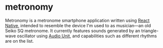 # metronomy

Metronomy is a metronome smartphone application written using
[React Native](https://facebook.github.io/react-native/), intended to resemble
the device I'm used to as musician—an old Seiko SQ metronome. It currently
features sounds generated by an triangle-wave oscillator using
[Audio Unit](https://developer.apple.com/reference/audiounit), and capabilities
such as different rhythms are on the list.